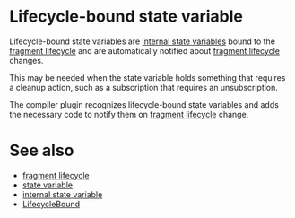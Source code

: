 # Lifecycle-bound state variable

Lifecycle-bound state variables are [internal state variables](def://) bound to
the [fragment lifecycle](def://) and are automatically notified about [fragment lifecycle](def://) 
changes.

This may be needed when the state variable holds something that requires a cleanup action, 
such as a subscription that requires an unsubscription.

The compiler plugin recognizes lifecycle-bound state variables and adds the necessary
code to notify them on [fragment lifecycle](def://) change.

# See also

- [fragment lifecycle](def://)
- [state variable](def://)
- [internal state variable](def://)
- [LifecycleBound](class://)